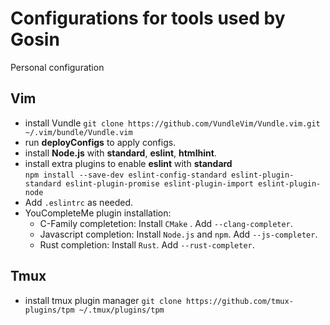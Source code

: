 # Configurations for tools used by Gosin
Personal configuration

## Vim
* install Vundle ```git clone https://github.com/VundleVim/Vundle.vim.git ~/.vim/bundle/Vundle.vim```
* run **deployConfigs** to apply configs. 
* install **Node.js** with **standard**, **eslint**, **htmlhint**.  
* install extra plugins to enable **eslint** with **standard**  
  ```npm install --save-dev eslint-config-standard eslint-plugin-standard eslint-plugin-promise eslint-plugin-import eslint-plugin-node```
* Add ```.eslintrc``` as needed.  
* YouCompleteMe plugin installation:
  * C-Family completetion: Install `CMake` . Add `--clang-completer`.
  * Javascript completion: Install `Node.js` and `npm`. Add `--js-completer`.
  * Rust completion: Install `Rust`. Add `--rust-completer`.

## Tmux
* install tmux plugin manager ```git clone https://github.com/tmux-plugins/tpm ~/.tmux/plugins/tpm```
